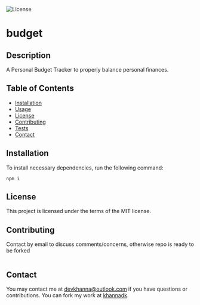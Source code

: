 ![License](https://img.shields.io/badge/license-MIT-blue)
# budget
## Description
A Personal Budget Tracker to properly balance personal finances.
## Table of Contents
* [Installation](#installation)
* [Usage](#usage)
* [License](#license)
* [Contributing](#contributing)
* [Tests](#tests)
* [Contact](#contact)
## Installation
To install necessary dependencies, run the following command:
```
npm i
```

## License
This project is licensed under the terms of the MIT license.
## Contributing
Contact by email to discuss comments/concerns, otherwise repo is ready to be forked
```

```
## Contact
You may contact me at devkhanna@outlook.com if you have questions or contributions. You can fork my work at [khannadk](https://github.com/khannadk).